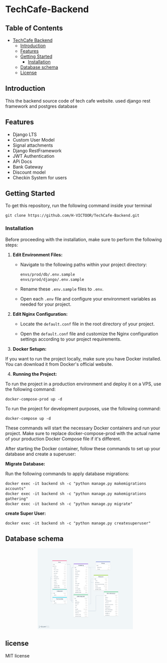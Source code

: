 # TechCafe-Backend

## Table of Contents

- [TechCafe Backend](#TechCafe-Backend)
  - [Introduction](#introduction)
  - [Features](#features)
  - [Getting Started](#getting-started)
    - [Installation](#installation)
  - [Database schema](#database-schema)
  - [License](#license)

## Introduction

This the backend source code of tech cafe website. used django rest framework and postgres database 

## Features

- Django LTS
- Custom User Model
- Signal attachments
- Django RestFramework
- JWT Authentication
- APi Docs
- Bank Gateway
- Discount model
- Checkin System for users

## Getting Started

To get this repository, run the following command inside your terminal
```shell
git clone https://github.com/H-VICTOOR/TechCafe-Backend.git
```

### Installation

Before proceeding with the installation, make sure to perform the following steps:

1. **Edit Environment Files:**

   - Navigate to the following paths within your project directory:

     ```shell
     envs/prod/db/.env.sample
     envs/prod/django/.env.sample
     ```

   - Rename these `.env.sample` files to `.env`.

   - Open each `.env` file and configure your environment variables as needed for your project.

2. **Edit Nginx Configuration:**

   - Locate the `default.conf` file in the root directory of your project.

   - Open the `default.conf` file and customize the Nginx configuration settings according to your project requirements.

3. **Docker Setupn:**

If you want to run the project locally, make sure you have Docker installed. You can download it from Docker's official website.

4. **Running the Project:**

To run the project in a production environment and deploy it on a VPS, use the following command:

```shell
docker-compose-prod up -d
```
To run the project for development purposes, use the following command:

```shell
docker-compose up -d
```
These commands will start the necessary Docker containers and run your project. Make sure to replace docker-compose-prod with the actual name of your production Docker Compose file if it's different.

After starting the Docker container, follow these commands to set up your database and create a superuser:


**Migrate Database:**

   Run the following commands to apply database migrations:

   ```shell
   docker exec -it backend sh -c "python manage.py makemigrations accounts"
   docker exec -it backend sh -c "python manage.py makemigrations gathering"
   docker exec -it backend sh -c "python manage.py migrate"
```
**create Super User:**
```
docker exec -it backend sh -c "python manage.py createsuperuser"
```

## Database schema
<p align="center">
<img src="https://github.com/H-VICTOOR/TechCafe-Backend/blob/main/demo/database_schema.png" alt="database schema" width="300"/>
</p>

## license
MIT license
